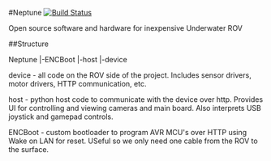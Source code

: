 #Neptune
[![Build Status](https://travis-ci.org/sarbos/Neptune.svg?branch=master)](https://travis-ci.org/sarbos/Neptune)

Open source software and hardware for inexpensive Underwater ROV


##Structure

Neptune
	|-ENCBoot
	|-host
	|-device

device - all code on the ROV side of the project. Includes sensor drivers, motor drivers, HTTP communication, etc.

host - python host code to communicate with the device over http. Provides UI for controlling and viewing cameras and main board. Also interprets USB joystick and gamepad controls.

ENCBoot - custom bootloader to program AVR MCU's over HTTP using Wake on LAN for reset. USeful so we only need one cable from the ROV to the surface.

